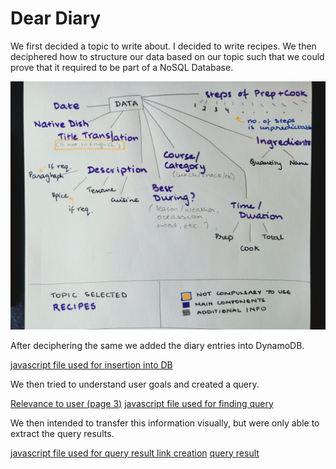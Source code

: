 # Dear Diary

We first decided a topic to write about. I decided to write recipes. We then deciphered how to structure our data based on our topic such that we could prove that it required to be part of a NoSQL Database. 

![data structure visualisation](https://github.com/agars979/data-structures/blob/master/Assignment05/IMG_20181012_123540__01.jpg)

After deciphering the same we added the diary entries into DynamoDB.

[javascript file used for insertion into DB](https://github.com/agars979/data-structures/blob/master/Assignment05/week5.js)

We then tried to understand user goals and created a query.

[Relevance to user (page 3)](https://github.com/agars979/data-structures/blob/master/Assignment11.pdf)
[javascript file used for finding query](https://github.com/agars979/data-structures/blob/master/Assignment06/week6-Diary.js)

We then intended to transfer this information visually, but were only able to extract the query results.

[javascript file used for query result link creation](https://github.com/agars979/data-structures/blob/master/finalAssignments/server.js)
[query result](http://18.222.188.125:8080/deardiary)